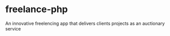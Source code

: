 # freelance-php
An innovative freelencing app that delivers clients projects as an auctionary service

